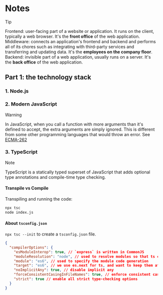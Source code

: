 # Notes

> [!TIP]
> Frontend: user-facing part of a website or application. It runs on the client, typically a web browser. It's the **front office** of the web application.
> Middleware: connects an application's frontend and backend and performs all of its chores such as integrating with third-party services and transferring and updating data. It's the **employees on the company floor**.
> Backend: invisible part of a web application, usually runs on a server. It's the **back office** of the web application.

## Part 1: the technology stack

### 1. Node.js

### 2. Modern JavaScript

> [!WARNING]
> In JavaScript, when you call a function with more arguments than it's defined to accept, the extra arguments are simply ignored. This is different from some other programming languages that would throw an error. See [ECMA-262](https://ecma-international.org/publications-and-standards/standards/ecma-262/)

### 3. TypeScript

> [!NOTE]
> TypeScript is a statically typed superset of JavaScript that adds optional type annotations and compile-time type checking.

#### Transpile vs Compile

Transpiling and running the code:

```bash
npx tsc
node index.js
```

#### About `tsconfig.json`

`npx tsc --init` to create a `tsconfig.json` file.

```json
{
  "compilerOptions": {
    "esModuleInterop": true, // `express` is written in CommonJS
    "moduleResolution": "node", // used to resolve modules so that ts can find and import the module
    "module": "es6", // used to specify the module code generation
    "target": "es6", // we use es.next for ts, and want to keep them after transpiling ts to js
    "noImplicitAny": true, // disable implicit any
    "forceConsistentCasingInFileNames": true, // enforce consistent casing in file names across different os
    "strict": true // enable all strict type-checking options
  }
}
```

